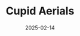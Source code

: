 ---
title: "Cupid Aerials"
slug: "cupid-aerials"
date: "2025-02-14"
description: "Video Description"
apparatus: "Lyra"
tags: ["valentine", "tag2", "lyra"]
media:
  - type: "youtube"
    videoId: "d5ZAAZ0dxRQ"
---